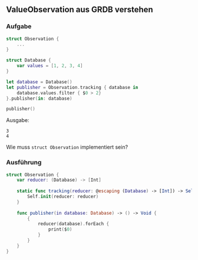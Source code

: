 ## ValueObservation aus GRDB verstehen

### Aufgabe

```swift
struct Observation {
    ...
}

struct Database {
    var values = [1, 2, 3, 4]
}

let database = Database()
let publisher = Observation.tracking { database in
    database.values.filter { $0 > 2}
}.publisher(in: database)

publisher()
```

Ausgabe:

<pre><code>3
4</pre></code>

Wie muss `struct Observation` implementiert sein?

### Ausführung

```swift
struct Observation {
    var reducer: (Database) -> [Int]
    
    static func tracking(reducer: @escaping (Database) -> [Int]) -> Self {
        Self.init(reducer: reducer)
    }
    
    func publisher(in database: Database) -> () -> Void {
        {
            reducer(database).forEach {
                print($0)
            }
        }
    }
}
```
